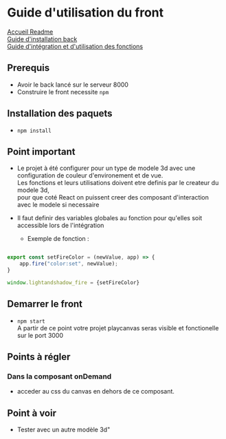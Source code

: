 # Guide d'utilisation du front  
[Accueil Readme](../README.md)  
[Guide d'installation back](../canvas_back/README.back.md)  
[Guide d'intégration et d'utilisation des fonctions](../INTEGRATION.md)

## Prerequis
- Avoir le back lancé sur le serveur 8000
- Construire le front necessite `npm`

## Installation des paquets
- `npm install`

## Point important 
- Le projet à été configurer pour un type de modele 3d avec une configuration de couleur d'environement et de vue.   
Les fonctions et leurs utilisations doivent etre definis par le createur du modele 3d,  
  pour que coté React on puissent creer des composant d'interaction avec le modele si necessaire  
  
- Il faut definir des variables globales au fonction pour qu'elles soit accessible lors de l'intégration 
  - Exemple de fonction :
```javascript

export const setFireColor = (newValue, app) => {
    app.fire("color:set", newValue);
}

window.lightandshadow_fire = {setFireColor}
```


## Demarrer le front
- `npm start`  
  A partir de ce point votre projet playcanvas seras visible et fonctionelle sur le port 3000


## Points à régler
### Dans la composant **onDemand**
- acceder au css du canvas en dehors de ce composant.

## Point à voir
- Tester avec un autre modèle 3d"
  